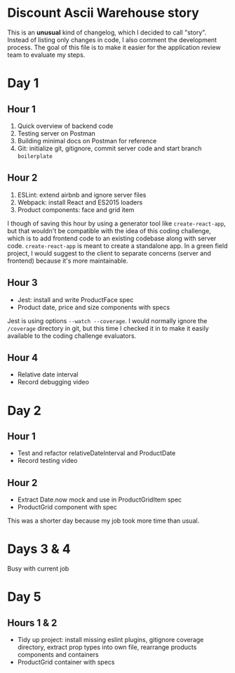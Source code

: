 # Discount Ascii Warehouse story

This is an **unusual** kind of changelog, which I decided to call "story". Instead of listing only changes in code, I also comment the development process. The goal of this file is to make it easier for the application review team to evaluate my steps.

# Day 1

## Hour 1

1. Quick overview of backend code
2. Testing server on Postman
3. Building minimal docs on Postman for reference
4. Git: initialize git, gitignore, commit server code and start branch `boilerplate`

## Hour 2

1. ESLint: extend airbnb and ignore server files
2. Webpack: install React and ES2015 loaders
3. Product components: face and grid item

I though of saving this hour by using a generator tool like `create-react-app`, but that wouldn't be compatible with the idea of this coding challenge, which is to add frontend code to an existing codebase along with server code. `create-react-app` is meant to create a standalone app. In a green field project, I would suggest to the client to separate concerns (server and frontend) because it's more maintainable.

## Hour 3

- Jest: install and write ProductFace spec
- Product date, price and size components with specs

Jest is using options `--watch --coverage`. I would normally ignore the `/coverage` directory in git, but this time I checked it in to make it easily available to the coding challenge evaluators.

## Hour 4

- Relative date interval
- Record debugging video

# Day 2

## Hour 1

- Test and refactor relativeDateInterval and ProductDate
- Record testing video

## Hour 2

- Extract Date.now mock and use in ProductGridItem spec
- ProductGrid component with spec

This was a shorter day because my job took more time than usual.

# Days 3 & 4

Busy with current job

# Day 5

## Hours 1 & 2

- Tidy up project: install missing eslint plugins, gitignore coverage directory, extract prop types into own file, rearrange products components and containers
- ProductGrid container with specs
